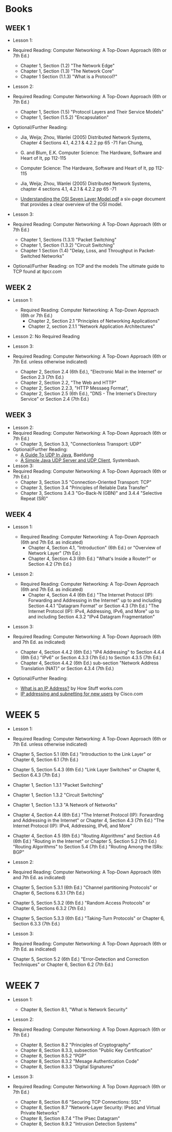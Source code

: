 # Books

## WEEK 1

* Lesson 1:
* Required Reading: Computer Networking: A Top-Down Approach (6th or 7th Ed.)
    * Chapter 1, Section (1.2) "The Network Edge"
    * Chapter 1, Section (1.3) "The Network Core"
    * Chapter 1 Section (1.1.3) "What is a Protocol?"

* Lesson 2:
* Required Reading: Computer Networking: A Top-Down Approach (6th or 7th Ed.)
    * Chapter 1, Section (1.5) "Protocol Layers and Their Service Models"
    * Chapter 1, Section (1.5.2) "Encapsulation"
* Optional/Further Reading:
    * Jia, Weija; Zhou, Wanlei (2005) Distributed Network Systems, Chapter 4 Sections 4.1, 4.2.1 & 4.2.2 pp 65 -71 Fan
      Chung,
    * G. and Blum, E.K. Computer Science: The Hardware, Software and Heart of It, pp 112-115

    * Computer Science: The Hardware, Software and Heart of It, pp 112-115
    * Jia, Weija; Zhou, Wanlei (2005) Distributed Network Systems, chapter 4 sections 4.1, 4.2.1 & 4.2.2 pp 65 -71
    * [Understanding the OSI Seven Layer Model.pdf](https://onlinestudy.york.ac.uk/courses/844/files/219579/download?wrap=1)
      a six-page document that provides a clear overview of the OSI model.


* Lesson 3:
* Required Reading: Computer Networking: A Top-Down Approach (6th or 7th Ed.)
    * Chapter 1, Sections (1.3.1) "Packet Switching"
    * Chapter 1, Section (1.3.2) "Circuit Switching"
    * Chapter 1 Section (1.4) "Delay, Loss, and Throughput in Packet-Switched Networks"
* Optional/Further Reading: on TCP and the models The ultimate guide to TCP found at itpcr.com

## WEEK 2

* Lesson 1:
    * Required Reading: Computer Networking: A Top-Down Approach (6th or 7th Ed.)
        * Chapter 2, Section 2.1 "Principles of Networking Applications"
        * Chapter 2, section 2.1.1 "Network Application Architectures"


* Lesson 2: No Required Reading

* Lesson 3:
* Required Reading: Computer Networking: A Top-Down Approach (6th or 7th Ed. unless otherwise indicated)
    * Chapter 2, Section 2.4 (6th Ed.), "Electronic Mail in the Internet" or Section 2.3 (7th Ed.)
    * Chapter 2, Section 2.2, "The Web and HTTP"
    * Chapter 2, Section 2.2.3, "HTTP Messaeg Format",
    * Chapter 2, Section 2.5 (6th Ed.), "DNS - The Internet's Directory Service" or Section 2.4 (7th Ed.)

## WEEK 3

* Lesson 2:
* Required Reading: Computer Networking: A Top-Down Approach (6th or 7th Ed.)
    * Chapter 3, Section 3.3, "Connectionless Transport: UDP"
* Optional/Further Reading:
    * [A Guide To UDP In Java](https://www.baeldung.com/udp-in-java), Baeldung
    * [A Simple Java UDP Server and UDP Client](https://systembash.com/a-simple-java-udp-server-and-udp-client/),
      Systembash.
* Lesson 3:
* Required Reading: Computer Networking: A Top-Down Approach (6th or 7th Ed.)
    * Chapter 3, Section 3.5 "Connection-Oriented Transport: TCP"
    * Chapter 3, Section 3.4 "Principles of Reliable Data Transfer"
    * Chapter 3, Sections 3.4.3 "Go-Back-N (GBN)" and 3.4.4 "Selective Repeat (SR)"

## WEEK 4

* Lesson 1:
    * Required Reading: Computer Networking: A Top-Down Approach (6th and 7th Ed. as indicated)
        * Chapter 4, Section 4.1, "Introduction" (6th Ed.) or "Overview of Network Layer" (7th Ed.)
        * Chapter 4, Section 4.3 (6th Ed.) "What's Inside a Router?" or Section 4.2 (7th Ed.)

* Lesson 2:
    * Required Reading: Computer Networking: A Top-Down Approach (6th and 7th Ed. as indicated)
        * Chapter 4, Section 4.4 (6th Ed.) "The Internet Protocol (IP): Forwarding and Addressing in the Internet" up to
          and including Section 4.4.1 "Datagram Format" or Section 4.3 (7th Ed.) "The Internet Protocol (IP): IPv4,
          Addressing, IPv6, and More" up to and including Section 4.3.2 "IPv4 Datagram Fragmentation"

* Lesson 3:
* Required Reading: Computer Networking: A Top-Down Approach (6th and 7th Ed. as indicated)
    * Chapter 4, Section 4.4.2 (6th Ed.) "IP4 Addressing" to Section 4.4.4 (6th Ed.) "IPv6" or Section 4.3.3 (7th Ed.)
      to Section 4.3.5 (7th Ed.)
    * Chapter 4, Section 4.4.2 (6th Ed.) sub-section "Network Address Translation (NAT)" or Section 4.3.4 (7th Ed.)
* Optional/Further Reading:
    * [What is an IP Address?](https://computer.howstuffworks.com/internet/basics/what-is-an-ip-address.htm) by How
      Stuff works.com
    * [IP addressing and subnetting for new users](https://www.cisco.com/c/en/us/support/docs/ip/routing-information-protocol-rip/13788-3.html#anc0)
      by Cisco.com

# WEEK 5

* Lesson 1:
* Required Reading: Computer Networking: A Top-Down Approach (6th or 7th Ed. unless otherwise indicated)
* Chapter 5, Section 5.1 (6th Ed.) "Introduction to the Link Layer" or Chapter 6, Section 6.1 (7th Ed.)
* Chapter 5, Section 5.4.3 (6th Ed.) "Link Layer Switches" or Chapter 6, Section 6.4.3 (7th Ed.)
* Chapter 1, Section 1.3.1 "Packet Switching"
* Chapter 1, Section 1.3.2 "Circuit Switching"
* Chapter 1, Section 1.3.3 "A Network of Networks"
* Chapter 4, Section 4.4 (6th Ed.) "The Internet Protocol (IP): Forwarding and Addressing in the Internet" or Chapter 4,
  Section 4.3 (7th Ed.) "The Internet Protocol (IP): IPv4, Addressing, IPv6, and More"
* Chapter 4, Section 4.5 (6th Ed.) "Routing Algorithms" and Section 4.6 (6th Ed.) "Routing in the Internet" or Chapter
  5, Section 5.2 (7th Ed.) "Routing Algorithms" to Section 5.4 (7th Ed.) "Routing Among the ISRs: BGP"


* Lesson 2:
* Required Reading: Computer Networking: A Top-Down Approach (6th and 7th Ed. as indicated)
* Chapter 5, Section 5.3.1 (6th Ed.) "Channel partitioning Protocols" or Chapter 6, Sections 6.3.1 (7th Ed.)
* Chapter 5, Section 5.3.2 (6th Ed.) "Random Access Protocols" or Chapter 6, Sections 6.3.2 (7th Ed.)
* Chapter 5, Section 5.3.3 (6th Ed.) "Taking-Turn Protocols" or Chapter 6, Section 6.3.3 (7th Ed.)

* Lesson 3:
* Required Reading: Computer Networking: A Top-Down Approach (6th or 7th Ed. as indicated)
* Chapter 5, Section 5.2 (6th Ed.) "Error-Detection and Correction Techniques" or Chapter 6, Section 6.2 (7th Ed.)

# WEEK 7

* Lesson 1:
    * Chapter 8, Section 8.1, "What is Network Security"
* Lesson 2:
* Required Reading: Computer Networking: A Top Down Approach (6th or 7th Ed.)
    * Chapter 8, Section 8.2 "Principles of Cryptography"
    * Chapter 8, Section 8.3.3, subsection "Public Key Certification"
    * Chapter 8, Section 8.5.2 "PGP"
    * Chapter 8, Section 8.3.2 "Mesage Authentication Code"
    * Chapter 8, Section 8.3.3 "Digital Signatures"

* Lesson 3:

* Required Reading: Computer Networking: A Top Down Approach (6th or 7th Ed.)

    * Chapter 8, Section 8.6 "Securing TCP Connections: SSL"
    * Chapter 8, Section 8.7 "Network-Layer Security: IPsec and Virtual Private Networks"
    * Chapter 8, Section 8.7.4 "The IPsec Datagram"
    * Chapter 8, Section 8.9.2 "Intrusion Detection Systems"